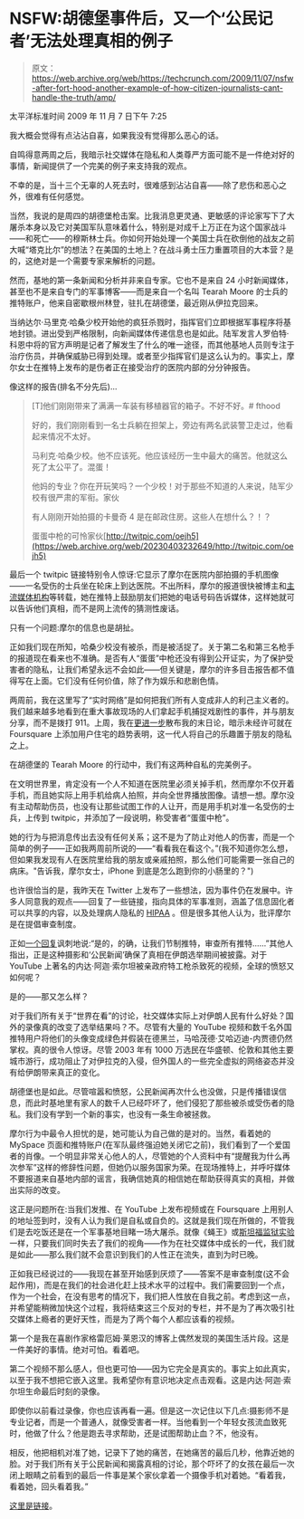 # NSFW:胡德堡事件后，又一个‘公民记者’无法处理真相的例子

> 原文：<https://web.archive.org/web/https://techcrunch.com/2009/11/07/nsfw-after-fort-hood-another-example-of-how-citizen-journalists-cant-handle-the-truth/amp/>

太平洋标准时间 2009 年 11 月 7 日下午 7:25

 <amp-img class="alignleft size-full wp-image-117854 amp-wp-enforced-sizes i-amphtml-layout-intrinsic i-amphtml-layout-size-defined" title="hoodtalk" src="https://web.archive.org/web/20230403232649im_/https://techcrunch.com/wp-content/uploads/2009/11/hoodtalk.jpg" alt="hoodtalk" layout="intrinsic" i-amphtml-layout="intrinsic"><i-amphtml-sizer class="i-amphtml-sizer"></i-amphtml-sizer></amp-img> 我大概会觉得有点沾沾自喜，如果我没有觉得那么恶心的话。

自鸣得意两周之后，我暗示社交媒体在隐私和人类尊严方面可能不是一件绝对好的事情，新闻提供了一个完美的例子来支持我的观点。

不幸的是，当十三个无辜的人死去时，很难感到沾沾自喜——除了悲伤和恶心之外，很难有任何感觉。

当然，我说的是周四的胡德堡枪击案。比我消息更灵通、更敏感的评论家写下了大屠杀本身以及它对美国军队意味着什么，特别是对成千上万正在为这个国家战斗——和死亡——的穆斯林士兵。你如何开始处理一个美国士兵在砍倒他的战友之前大喊“塔克比尔”的想法？在美国的土地上？在战斗勇士压力重置项目的大本营？是的，这绝对是一个需要专家来解析的问题。

然而，基地的第一条新闻和分析并非来自专家。它也不是来自 24 小时新闻媒体，甚至也不是来自专门的军事博客——而是来自一个名叫 Tearah Moore 的士兵的推特账户，他来自密歇根州林登，驻扎在胡德堡，最近刚从伊拉克回来。

当纳达尔·马里克·哈桑少校开始他的疯狂杀戮时，指挥官们立即根据军事程序将基地封锁。进出受到严格限制，向新闻媒体传递信息也是如此。陆军发言人罗伯特·科恩中将的官方声明是记者了解发生了什么的唯一途径，而其他基地人员则专注于治疗伤员，并确保威胁已得到处理。或者至少指挥官们是这么认为的。事实上，摩尔女士在推特上发布的是伤者正在接受治疗的医院内部的分分钟报告。

像这样的报告(排名不分先后)…

> [T]他们刚刚带来了满满一车装有移植器官的箱子。不好不好。# fthood
> 
> 好的，我们刚刚看到一名士兵躺在担架上，旁边有两名武装警卫走过，他看起来情况不太好。
> 
> 马利克·哈桑少校。他不应该死。他应该经历一生中最大的痛苦。他就这么死了太公平了。混蛋！
> 
> 他妈的专业？你在开玩笑吗？一个少校！对于那些不知道的人来说，陆军少校有很严肃的军衔。家伙
> 
> 有人刚刚开始拍摄的卡曼奇 4 是在邮政住房。这些人在想什么？！？
> 
> 蛋蛋中枪的可怜家伙[http://twitpic.com/oejh5](https://web.archive.org/web/20230403232649/http://twitpic.com/oejh5)

最后一个 twitpic 链接特别令人惊讶:它显示了摩尔在医院内部拍摄的手机图像——一名受伤的士兵坐在轮床上到达医院。不出所料，摩尔的报道很快被博主和[主流媒体机构](https://web.archive.org/web/20230403232649/http://jackriley.independentminds.livejournal.com/17216.html)等转载，她在推特上鼓励朋友们把她的电话号码告诉媒体，这样她就可以告诉他们真相，而不是网上流传的猜测性废话。

只有一个问题:摩尔的信息也是胡扯。

正如我们现在所知，哈桑少校没有被杀，而是被活捉了。关于第二名和第三名枪手的报道现在看来也不准确。是否有人“蛋蛋”中枪还没有得到公开证实，为了保护受害者的隐私，让我们希望永远不会如此——但关键是，摩尔的许多目击报告都不值得写在上面。它们没有任何价值，除了作为娱乐和悲剧色情。

两周前，我在这里写了“实时网络”是如何把我们所有人变成非人的利己主义者的。我们越来越多地看到在重大事故现场的人们拿起手机捕捉戏剧性的事件，并与朋友分享，而不是拨打 911。上周，我在[更进一步](https://web.archive.org/web/20230403232649/https://techcrunch.com/2009/10/31/nsfw-halloween-in-san-francisco-and-the-gathering-clouds-of-a-location-based-privacy-storm/)散布我的末日论，暗示未经许可就在 Foursquare 上添加用户住宅的趋势表明，这一代人将自己的乐趣置于朋友的隐私之上。

在胡德堡的 Tearah Moore 的行动中，我们有这两种自私的完美例子。

在文明世界里，肯定没有一个人不知道在医院里必须关掉手机，然而摩尔不仅开着手机，而且她实际上用手机给病人拍照，并向全世界播放图像。请想一想。摩尔没有主动帮助伤员，也没有让那些试图工作的人让开，而是用手机对准一名受伤的士兵，上传到 twitpic，并添加了一段说明，称受害者“蛋蛋中枪”。

她的行为与把消息传出去没有任何关系；这不是为了防止对他人的伤害，而是一个简单的例子——正如我两周前所说的——“看看我在看这个。”(我不知道你怎么想，但如果我发现有人在医院里给我的朋友或亲戚拍照，那么他们可能需要一张自己的病床。"告诉我，摩尔女士，iPhone 到底是怎么跑到你的小肠里的？")

也许很恰当的是，我昨天在 Twitter 上发布了一些想法，因为事件仍在发展中。许多人同意我的观点——回复了一些链接，指向具体的军事准则，涵盖了信息固化者可以共享的内容，以及处理病人隐私的 [HIPAA](https://web.archive.org/web/20230403232649/http://en.wikipedia.org/wiki/Health_Insurance_Portability_and_Accountability_Act) 。但是很多其他人认为，批评摩尔是在提倡审查制度。

正如[一个回复](https://web.archive.org/web/20230403232649/http://twitter.com/EvertB/status/5463197401)讽刺地说:“是的，的确，让我们节制推特，审查所有推特……”其他人指出，正是这种摄影和‘公民新闻’确保了真相在伊朗选举期间被披露。对于 YouTube 上著名的内达·阿迦·索尔坦被亲政府特工枪杀致死的视频，全球的愤怒又如何呢？

是的——那又怎么样？

对于我们所有关于“世界在看”的讨论，社交媒体实际上对伊朗人民有什么好处？国外的录像真的改变了选举结果吗？不。尽管有大量的 YouTube 视频和数千名外国推特用户将他们的头像变成绿色并假装在德黑兰，马哈茂德·艾哈迈迪-内贾德仍然掌权。真的很令人惊讶。尽管 2003 年有 1000 万选民在华盛顿、伦敦和其他主要城市游行，成功阻止了对伊拉克的入侵，但外国人的一些完全虚拟的网络姿态并没有给伊朗带来真正的变化。

胡德堡也是如此。尽管喧嚣和愤怒，公民新闻再次什么也没做，只是传播错误信息，而此时基地里有家人的数千人已经吓坏了，他们侵犯了那些被杀或受伤者的隐私。我们没有学到一个新的事实，也没有一条生命被拯救。

摩尔行为中最令人担忧的是，她可能认为自己做的是对的。当然，看着她的 MySpace 页面和推特账户(在军队最终强迫她关闭它之前)，我们看到了一个爱国者的肖像。一个明显非常关心他人的人，尽管她的个人资料中有“提醒我为什么再次参军”这样的修辞性问题，但她仍以服务国家为荣。在现场推特上，并呼吁媒体不要报道来自基地内部的谣言，我确信她真的相信她在帮助获得真实的真相，并做出实际的改变。

这正是问题所在:当我们发推、在 YouTube 上发布视频或在 Foursquare 上用别人的地址签到时，没有人认为我们是自私或自负的。这就是我们现在所做的，不管我们是去吃饭还是在一个军事基地目睹一场大屠杀。就像《蝇王》或[斯坦福监狱实验](https://web.archive.org/web/20230403232649/http://www.prisonexp.org/)一样，只要我们同时失去了我们的视角——作为在社交媒体中成长的一代，我们就是如此——那么我们就不会意识到我们的人性正在流失，直到为时已晚。

正如我已经说过的——我现在甚至开始感到厌烦了——答案不是审查制度(这不会起作用)，而是在我们的社会进化赶上技术水平的过程中。我们需要回到一个点，作为一个社会，在没有思考的情况下，我们把人性放在自我之前。考虑到这一点，并希望能稍微加快这个过程，我将结束这三个反对的专栏，并不是为了再次吸引社交媒体上瘾者的更好天性，而是为了两个每个人都应该看的视频。

第一个是我在喜剧作家格雷厄姆·莱恩汉的博客上偶然发现的美国生活片段。这是一件美好的事情。绝对可怕。看着吧。

第二个视频不那么感人，但也更可怕——因为它完全是真实的。事实上如此真实，以至于我不想把它嵌入这里。我希望你有意识地决定点击观看。这是内达·阿迦·索尔坦生命最后时刻的录像。

即使你以前看过录像，你也应该再看一遍。但是这一次记住以下几点:摄影师不是专业记者，而是一个普通人，就像受害者一样。当他看到一个年轻女孩流血致死时，他做了什么？他是跑去寻求帮助，还是试图帮助止血？不，他没有。

相反，他把相机对准了她，记录下了她的痛苦，在她痛苦的最后几秒，他靠近她的脸。对于我们所有关于公民新闻和揭露真相的讨论，那个吓坏了的女孩在最后一次闭上眼睛之前看到的最后一件事是某个家伙拿着一个摄像手机对着她。“看着我，看着她，回头看着我。”

[这里是链接](https://web.archive.org/web/20230403232649/http://www.youtube.com/watch?v=Enhct0kH3C4&feature=related)。

<amp-analytics data-credentials="include" class="i-amphtml-layout-fixed i-amphtml-layout-size-defined" i-amphtml-layout="fixed"></amp-analytics>